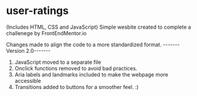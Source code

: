 # user-ratings

(Includes HTML, CSS and JavaScript)
Simple wesbite created to complete a challenege by FrontEndMentor.io

Changes made to align the code to a more standardized format.
-------Version 2.0-------
1. JavaScript moved to a separate file
2. Onclick functions removed to avoid bad practices.
3. Aria labels and landmarks included to make the webpage more accessible
4. Transitions added to buttons for a smoother feel.
:)